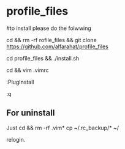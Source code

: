 # profile_files

#to install please do the folwwing

cd && rm -rf rofile_files && git clone https://github.com/alfarahat/profile_files

cd profile_files && ./install.sh

cd && vim .vimrc

:PlugInstall

:q

## For uninstall

Just cd && rm -rf .vim*
cp ~/.rc_backup/* ~/

relogin.


